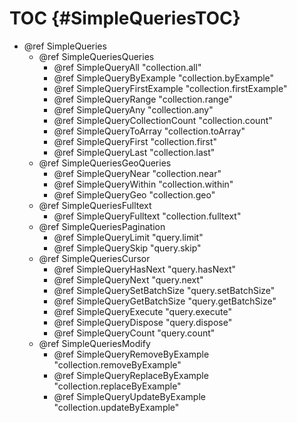 TOC {#SimpleQueriesTOC}
=======================

- @ref SimpleQueries
  - @ref SimpleQueriesQueries
    - @ref SimpleQueryAll "collection.all"
    - @ref SimpleQueryByExample "collection.byExample"
    - @ref SimpleQueryFirstExample "collection.firstExample"
    - @ref SimpleQueryRange "collection.range"
    - @ref SimpleQueryAny "collection.any"
    - @ref SimpleQueryCollectionCount "collection.count"
    - @ref SimpleQueryToArray "collection.toArray"
    - @ref SimpleQueryFirst "collection.first"
    - @ref SimpleQueryLast "collection.last"
  - @ref SimpleQueriesGeoQueries
    - @ref SimpleQueryNear "collection.near"
    - @ref SimpleQueryWithin "collection.within"
    - @ref SimpleQueryGeo "collection.geo"
  - @ref SimpleQueriesFulltext
    - @ref SimpleQueryFulltext "collection.fulltext"
  - @ref SimpleQueriesPagination
    - @ref SimpleQueryLimit "query.limit"
    - @ref SimpleQuerySkip "query.skip"
  - @ref SimpleQueriesCursor
    - @ref SimpleQueryHasNext "query.hasNext"
    - @ref SimpleQueryNext "query.next"
    - @ref SimpleQuerySetBatchSize "query.setBatchSize"
    - @ref SimpleQueryGetBatchSize "query.getBatchSize"
    - @ref SimpleQueryExecute "query.execute"
    - @ref SimpleQueryDispose "query.dispose"
    - @ref SimpleQueryCount "query.count"
  - @ref SimpleQueriesModify
    - @ref SimpleQueryRemoveByExample "collection.removeByExample"
    - @ref SimpleQueryReplaceByExample "collection.replaceByExample"
    - @ref SimpleQueryUpdateByExample "collection.updateByExample"
